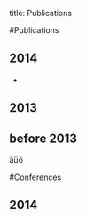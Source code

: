 title: Publications

#Publications

2014
---
* 

2013
---

before 2013
---

äüö

#Conferences

**2014**
----
